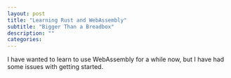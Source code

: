 ```yaml
---
layout: post
title: "Learning Rust and WebAssembly"
subtitle: "Bigger Than a Breadbox"
description: ""
categories: 
---
```


I have wanted to learn to use WebAssembly for a while now, but I have had some 
issues with getting started. 